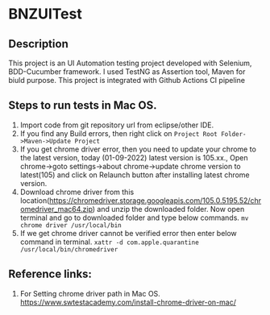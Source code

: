 # BNZUITest

## Description
This project is an UI Automation testing project developed with Selenium, BDD-Cucumber framework. I used TestNG as Assertion tool, Maven for biuld purpose.
This project is integrated with Github Actions CI pipeline
## Steps to run tests in Mac OS.
1. Import code from git repository url from eclipse/other IDE.
2. If you find any Build errors, then right click on `Project Root Folder->Maven->Update Project`
3. If you get chrome driver error, then you need to update your chrome to the latest version, today (01-09-2022) latest version is 105.xx., Open chrome->goto settings->about chrome->update chrome version to latest(105) and click on Relaunch button after installing latest chrome version.
4. Download chrome driver from this location(https://chromedriver.storage.googleapis.com/105.0.5195.52/chromedriver_mac64.zip) and unzip the downloaded folder. Now open terminal and go to downloaded folder and type below commands. 
`mv chrome driver /usr/local/bin`
5. If we get chrome driver cannot be verified error then enter below command in terminal. `xattr -d com.apple.quarantine /usr/local/bin/chromedriver`








## Reference links:
1. For Setting chrome driver path in Mac OS. https://www.swtestacademy.com/install-chrome-driver-on-mac/
